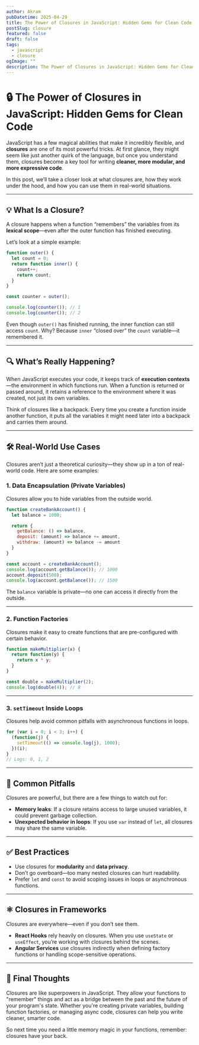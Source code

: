 ```yaml
---
author: Akram
pubDatetime: 2025-04-29
title: The Power of Closures in JavaScript: Hidden Gems for Clean Code
postSlug: closure
featured: false
draft: false
tags:
  - javascript
  - closure
ogImage: ""
description: The Power of Closures in JavaScript: Hidden Gems for Clean Code
---
```



# 🔒 The Power of Closures in JavaScript: Hidden Gems for Clean Code

JavaScript has a few magical abilities that make it incredibly flexible, and **closures** are one of its most powerful tricks. At first glance, they might seem like just another quirk of the language, but once you understand them, closures become a key tool for writing **cleaner, more modular, and more expressive code**.

In this post, we’ll take a closer look at what closures are, how they work under the hood, and how you can use them in real-world situations.

---

## 💡 What Is a Closure?

A closure happens when a function “remembers” the variables from its **lexical scope**—even after the outer function has finished executing.

Let’s look at a simple example:

```js
function outer() {
  let count = 0;
  return function inner() {
    count++;
    return count;
  }
}

const counter = outer();

console.log(counter()); // 1
console.log(counter()); // 2
```

Even though `outer()` has finished running, the inner function can still access `count`. Why? Because `inner` “closed over” the `count` variable—it remembered it.

---

## 🔍 What’s Really Happening?

When JavaScript executes your code, it keeps track of **execution contexts**—the environment in which functions run. When a function is returned or passed around, it retains a reference to the environment where it was created, not just its own variables.

Think of closures like a backpack. Every time you create a function inside another function, it puts all the variables it might need later into a backpack and carries them around.

---

## 🛠 Real-World Use Cases

Closures aren’t just a theoretical curiosity—they show up in a ton of real-world code. Here are some examples:

### 1. Data Encapsulation (Private Variables)

Closures allow you to hide variables from the outside world.

```js
function createBankAccount() {
  let balance = 1000;

  return {
    getBalance: () => balance,
    deposit: (amount) => balance += amount,
    withdraw: (amount) => balance -= amount
  }
}

const account = createBankAccount();
console.log(account.getBalance()); // 1000
account.deposit(500);
console.log(account.getBalance()); // 1500
```

The `balance` variable is private—no one can access it directly from the outside.

---

### 2. Function Factories

Closures make it easy to create functions that are pre-configured with certain behavior.

```js
function makeMultiplier(x) {
  return function(y) {
    return x * y;
  }
}

const double = makeMultiplier(2);
console.log(double(4)); // 8
```

---

### 3. `setTimeout` Inside Loops

Closures help avoid common pitfalls with asynchronous functions in loops.

```js
for (var i = 0; i < 3; i++) {
  (function(j) {
    setTimeout(() => console.log(j), 1000);
  })(i);
}
// Logs: 0, 1, 2
```

---

## 🧹 Common Pitfalls

Closures are powerful, but there are a few things to watch out for:

- **Memory leaks**: If a closure retains access to large unused variables, it could prevent garbage collection.
- **Unexpected behavior in loops**: If you use `var` instead of `let`, all closures may share the same variable.

---

## ✅ Best Practices

- Use closures for **modularity** and **data privacy**.
- Don’t go overboard—too many nested closures can hurt readability.
- Prefer `let` and `const` to avoid scoping issues in loops or asynchronous functions.

---

## ⚛️ Closures in Frameworks

Closures are everywhere—even if you don’t see them.

- **React Hooks** rely heavily on closures. When you use `useState` or `useEffect`, you’re working with closures behind the scenes.
- **Angular Services** use closures indirectly when defining factory functions or handling scope-sensitive operations.

---

## 🧠 Final Thoughts

Closures are like superpowers in JavaScript. They allow your functions to "remember" things and act as a bridge between the past and the future of your program's state. Whether you're creating private variables, building function factories, or managing async code, closures can help you write cleaner, smarter code.

So next time you need a little memory magic in your functions, remember: closures have your back.
